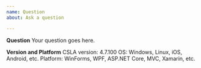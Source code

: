 ```yaml
---
name: Question
about: Ask a question

---
```


**Question**
Your question goes here.

**Version and Platform**
CSLA version: 4.7.100
OS: Windows, Linux, iOS, Android, etc.
Platform: WinForms, WPF, ASP.NET Core, MVC, Xamarin, etc.
